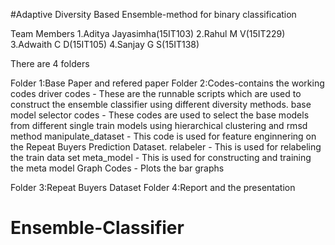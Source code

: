 #Adaptive Diversity Based  Ensemble-method for binary classification

Team Members
1.Aditya Jayasimha(15IT103)
2.Rahul M V(15IT229)
3.Adwaith C D(15IT105)
4.Sanjay G S(15IT138)

There are 4 folders

Folder 1:Base Paper and refered paper 
Folder 2:Codes-contains the working codes
			driver codes - These are the runnable scripts which are used to construct the ensemble classifier using different diversity 						methods.
			base model selector codes - These codes are used to select the base models from different single train models using 							hierarchical clustering and rmsd method
			manipulate_dataset - This code is used for feature enginnering on the Repeat Buyers Prediction Dataset.
			relabeler - This is used for relabeling the train data set
			meta_model - This is used for constructing and training the meta model
			Graph Codes - Plots the bar graphs
			
Folder 3:Repeat Buyers Dataset
Folder 4:Report and the presentation
			
# Ensemble-Classifier
